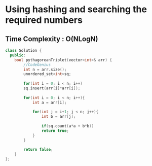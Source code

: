 # Using hashing and searching the required numbers

## Time Complexity : O(NLogN)

``` cpp []
class Solution {
  public:
    bool pythagoreanTriplet(vector<int>& arr) {
        //CodeGenius
        int n = arr.size();
        unordered_set<int>sq;
        
        for(int i = 0; i < n; i++) 
        sq.insert(arr[i]*arr[i]);
        
        for(int i = 0; i < n; i++){
            int a = arr[i];
            
            for(int j = i+1; j < n; j++){
                int b = arr[j];
                
                if(sq.count(a*a + b*b)) 
                return true;
            }
        }
        
        return false;
    }
};
```

